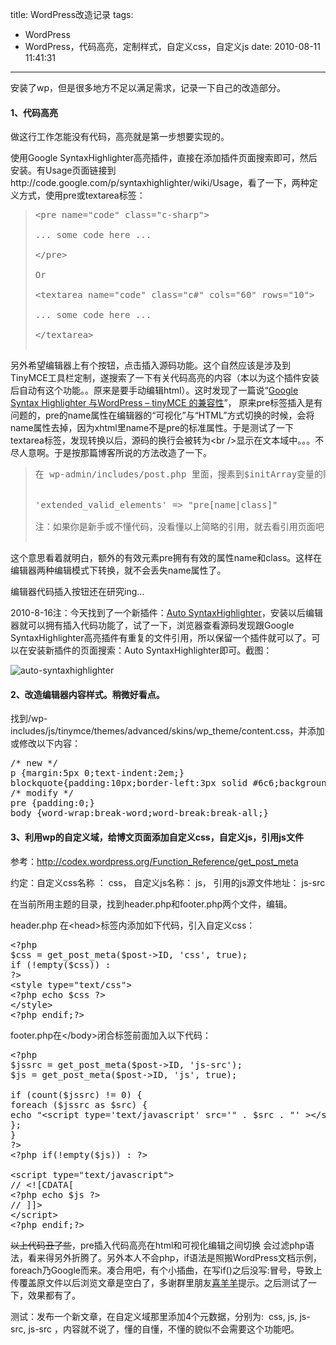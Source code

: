 title: WordPress改造记录
tags:
  - WordPress
  - WordPress，代码高亮，定制样式，自定义css，自定义js
date: 2010-08-11 11:41:31
---

安装了wp，但是很多地方不足以满足需求，记录一下自己的改造部分。

#### 1、代码高亮

做这行工作怎能没有代码，高亮就是第一步想要实现的。

使用Google SyntaxHighlighter高亮插件，直接在添加插件页面搜索即可，然后安装。有Usage页面链接到http://code.google.com/p/syntaxhighlighter/wiki/Usage，看了一下，两种定义方式，使用pre或textarea标签：

> <pre>&lt;pre name="code" class="c-sharp"&gt;> 
> ... some code here ...> 
> &lt;/pre&gt;> 
> Or> 
> &lt;textarea name="code" class="c#" cols="60" rows="10"&gt;> 
> ... some code here ...> 
> &lt;/textarea&gt;> 
> </pre>

另外希望编辑器上有个按钮，点击插入源码功能。这个自然应该是涉及到TinyMCE工具栏定制，遂搜索了一下有关代码高亮的内容（本以为这个插件安装后自动有这个功能。。原来是要手动编辑html）。这时发现了一篇说“[Google Syntax Highlighter 与WordPress – tinyMCE 的兼容性](http://www.gosoa.com.cn/google-syntax-highlighter-与wordpress-tinymce-的兼容性/)”， 原来pre标签插入是有问题的，pre的name属性在编辑器的“可视化”与“HTML”方式切换的时候，会将name属性去掉，因为xhtml里name不是pre的标准属性。于是测试了一下textarea标签，发现转换以后，源码的换行会被转为&lt;br /&gt;显示在文本域中。。。不尽人意啊。于是按那篇博客所说的方法改造了一下。

> <pre>在 wp-admin/includes/post.php 里面，搜素到$initArray变量的赋值行，在最后添加一个值：> 
> 
> 'extended_valid_elements' =&gt; "pre[name|class]"> 
> 注：如果你是新手或不懂代码，没看懂以上简略的引用，就去看引用页面吧（上面加了链接的），比较详细。> 
> </pre>

这个意思看着就明白，额外的有效元素pre拥有有效的属性name和class。这样在编辑器两种编辑模式下转换，就不会丢失name属性了。

编辑器代码插入按钮还在研究ing&#8230;

2010-8-16注：今天找到了一个新插件：[Auto SyntaxHighlighter](http://wordpress.org/extend/plugins/auto-syntaxhighlighter/)，安装以后编辑器就可以拥有插入代码功能了，试了一下，浏览器查看源码发现跟Google SyntaxHighlighter高亮插件有重复的文件引用，所以保留一个插件就可以了。可以在安装新插件的页面搜索：Auto SyntaxHighlighter即可。截图：

![](http://s.wordpress.org/extend/plugins/auto-syntaxhighlighter/screenshot-2.png?r=276351 "auto-syntaxhighlighter")

<span id="more-35"></span>

#### 2、改造编辑器内容样式。稍微好看点。

找到/wp-includes/js/tinymce/themes/advanced/skins/wp_theme/content.css，并添加或修改以下内容：

<pre name="code" class="css">/* new */
p {margin:5px 0;text-indent:2em;}
blockquote{padding:10px;border-left:3px solid #6c6;background:#f8f8f8;}
/* modify */
pre {padding:0;}
body {word-wrap:break-word;word-break:break-all;}
</pre>

#### 3、利用wp的自定义域，给博文页面添加自定义css，自定义js，引用js文件

参考：http://codex.wordpress.org/Function_Reference/get_post_meta

约定：自定义css名称 ： css， 自定义js名称： js， 引用的js源文件地址： js-src

在当前所用主题的目录，找到header.php和footer.php两个文件，编辑。

header.php 在&lt;head&gt;标签内添加如下代码，引入自定义css：

<pre name="code" class="php">&lt;?php
$css = get_post_meta($post-&gt;ID, 'css', true);
if (!empty($css)) :
?&gt;
&lt;style type="text/css"&gt;
&lt;?php echo $css ?&gt;
&lt;/style&gt;
&lt;?php endif;?&gt;
</pre>

footer.php在&lt;/body&gt;闭合标签前面加入以下代码：

<pre name="code" class="php">&lt;?php
$jssrc = get_post_meta($post-&gt;ID, 'js-src');
$js = get_post_meta($post-&gt;ID, 'js', true);

if (count($jssrc) != 0) {
foreach ($jssrc as $src) {
echo "&lt;script type='text/javascript' src='" . $src . "' &gt;&lt;/script&gt;";
};
}
?&gt;
&lt;?php if(!empty($js)) : ?&gt;

&lt;script type="text/javascript"&gt;
// &lt;![CDATA[
&lt;?php echo $js ?&gt;
// ]]&gt;
&lt;/script&gt;
&lt;?php endif;?&gt;
</pre>

<del datetime="2010-08-11T14:36:31+00:00">以上代码丑了些</del>，pre插入代码高亮在html和可视化编辑之间切换 会过滤php语法，看来得另外折腾了。另外本人不会php，if语法是照搬WordPress文档示例，foreach乃Google而来。凑合用吧，有个小插曲，在写if()之后没写:冒号，导致上传覆盖原文件以后浏览文章是空白了，多谢群里朋友[喜羊羊](http://www.usephp.cn/)提示。之后测试了一下，效果都有了。

测试：发布一个新文章，在自定义域那里添加4个元数据，分别为:  css, js, js-src, js-src ，内容就不说了，懂的自懂，不懂的貌似不会需要这个功能吧。